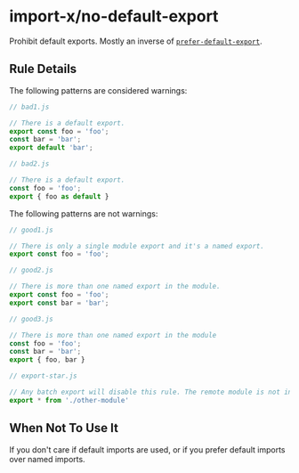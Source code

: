 # import-x/no-default-export

<!-- end auto-generated rule header -->

Prohibit default exports. Mostly an inverse of [`prefer-default-export`].

[`prefer-default-export`]: ./prefer-default-export.md

## Rule Details

The following patterns are considered warnings:

```javascript
// bad1.js

// There is a default export.
export const foo = 'foo';
const bar = 'bar';
export default 'bar';
```

```javascript
// bad2.js

// There is a default export.
const foo = 'foo';
export { foo as default }
```

The following patterns are not warnings:

```javascript
// good1.js

// There is only a single module export and it's a named export.
export const foo = 'foo';
```

```javascript
// good2.js

// There is more than one named export in the module.
export const foo = 'foo';
export const bar = 'bar';
```

```javascript
// good3.js

// There is more than one named export in the module
const foo = 'foo';
const bar = 'bar';
export { foo, bar }
```

```javascript
// export-star.js

// Any batch export will disable this rule. The remote module is not inspected.
export * from './other-module'
```

## When Not To Use It

If you don't care if default imports are used, or if you prefer default imports over named imports.
